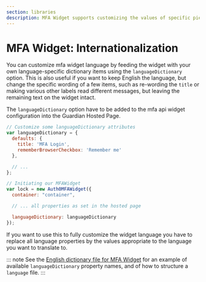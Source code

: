 ```yaml
---
section: libraries
description: MFA Widget supports customizing the values of specific pieces of text that are displayed in the widget.
---
```

# MFA Widget: Internationalization

You can customize mfa widget language by feeding the widget with your own language-specific dictionary items using the `languageDictionary` option. This is also useful if you want to keep English the language, but change the specific wording of a few items, such as re-wording the `title` or making various other labels read different messages, but leaving the remaining text on the widget intact.

The `languageDictionary` option have to be added to the mfa api widget configuration into the Guardian Hosted Page.

```js
// Customize some languageDictionary attributes
var languageDictionary = {
  defaults: {
    title: 'MFA Login',
    rememberBrowserCheckbox: 'Remember me'
  },

  // ...
};

// Initiating our MFAWidget
var lock = new Auth0MFAWidget({
  container: "container",

  // ... all properties as set in the hosted page

  languageDictionary: languageDictionary
});
```

If you want to use this to fully customize the widget language you have to replace all language properties
by the values appropriate to the language you want to translate to.

::: note
See the [English dictionary file for MFA Widget](/mfa-widget-language-file) for an example of available `languageDictionary` property names, and of how to structure a `language` file.
:::

